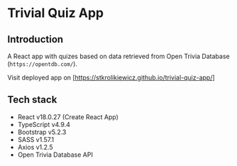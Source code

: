 # Trivial Quiz App

## Introduction

A React app with quizes based on data retrieved from Open Trivia Database (`https://opentdb.com/`).

Visit deployed app on  [https://stkrolikiewicz.github.io/trivial-quiz-app/]

## Tech stack

-   React v18.0.27 (Create React App)
-   TypeScript v4.9.4
-   Bootstrap v5.2.3
-   SASS v1.57.1
-   Axios v1.2.5 
-   Open Trivia Database API
